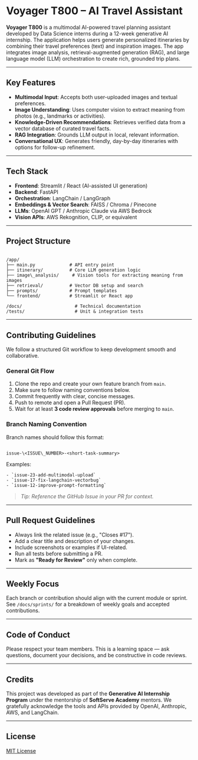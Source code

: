 # Voyager T800 – AI Travel Assistant

**Voyager T800** is a multimodal AI-powered travel planning assistant developed by Data Science interns during a 12-week generative AI internship. The application helps users generate personalized itineraries by combining their travel preferences (text) and inspiration images. The app integrates image analysis, retrieval-augmented generation (RAG), and large language model (LLM) orchestration to create rich, grounded trip plans.

---

## Key Features

- **Multimodal Input**: Accepts both user-uploaded images and textual preferences.
- **Image Understanding**: Uses computer vision to extract meaning from photos (e.g., landmarks or activities).
- **Knowledge-Driven Recommendations**: Retrieves verified data from a vector database of curated travel facts.
- **RAG Integration**: Grounds LLM output in local, relevant information.
- **Conversational UX**: Generates friendly, day-by-day itineraries with options for follow-up refinement.

---

## Tech Stack

- **Frontend**: Streamlit / React (AI-assisted UI generation)
- **Backend**: FastAPI
- **Orchestration**: LangChain / LangGraph
- **Embeddings & Vector Search**: FAISS / Chroma / Pinecone
- **LLMs**: OpenAI GPT / Anthropic Claude via AWS Bedrock
- **Vision APIs**: AWS Rekognition, CLIP, or equivalent

---

## Project Structure

```

/app/
├── main.py             # API entry point
├── itinerary/          # Core LLM generation logic
├── image\_analysis/     # Vision tools for extracting meaning from images
├── retrieval/          # Vector DB setup and search
├── prompts/            # Prompt templates
└── frontend/           # Streamlit or React app

/docs/                    # Technical documentation
/tests/                   # Unit & integration tests

```

---

## Contributing Guidelines

We follow a structured Git workflow to keep development smooth and collaborative.

### General Git Flow

1. Clone the repo and create your own feature branch from `main`.
2. Make sure to follow naming conventions below.
3. Commit frequently with clear, concise messages.
4. Push to remote and open a Pull Request (PR).
5. Wait for at least **3 code review approvals** before merging to `main`.

### Branch Naming Convention

Branch names should follow this format:

```

issue-\<ISSUE\_NUMBER>-<short-task-summary>

```

Examples:
```
- `issue-23-add-multimodal-upload`
- `issue-17-fix-langchain-vectorbug`
- `issue-12-improve-prompt-formatting`
```

> _Tip: Reference the GitHub Issue in your PR for context._

---

## Pull Request Guidelines

- Always link the related issue (e.g., "Closes #17").
- Add a clear title and description of your changes.
- Include screenshots or examples if UI-related.
- Run all tests before submitting a PR.
- Mark as **"Ready for Review"** only when complete.

---

## Weekly Focus

Each branch or contribution should align with the current module or sprint. See `/docs/sprints/` for a breakdown of weekly goals and accepted contributions.

---

## Code of Conduct

Please respect your team members. This is a learning space — ask questions, document your decisions, and be constructive in code reviews.

---

## Credits

This project was developed as part of the **Generative AI Internship Program** under the mentorship of **SoftServe Academy** mentors. We gratefully acknowledge the tools and APIs provided by OpenAI, Anthropic, AWS, and LangChain.

---

## License

[MIT License](LICENSE)




